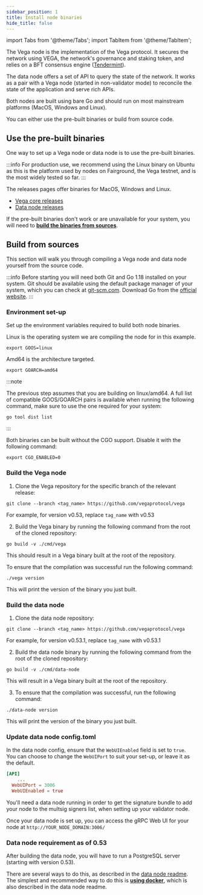 ```yaml
---
sidebar_position: 1
title: Install node binaries
hide_title: false
---
```


import Tabs from '@theme/Tabs';
import TabItem from '@theme/TabItem';

The Vega node is the implementation of the Vega protocol. It secures the network using VEGA, the network's governance and staking token, and relies on a BFT consensus engine ([Tendermint](https://tendermint.com/)).

The data node offers a set of API to query the state of the network. It works as a pair with a Vega node (started in non-validator mode) to reconcile the state of the application and serve rich APIs.

Both nodes are built using bare Go and should run on most mainstream platforms (MacOS, Windows and Linux).

You can either use the pre-built binaries or build from source code.

## Use the pre-built binaries 
One way to set up a Vega node or data node is to use the pre-built binaries. 

:::info 
For production use, we recommend using the Linux binary on Ubuntu as this is the platform used by nodes on Fairground, the Vega testnet, and is the most widely tested so far. 
:::

The releases pages offer binaries for MacOS, Windows and Linux. 

* [Vega core releases](https://github.com/vegaprotocol/vega/releases/latest)
* [Data node releases](https://github.com/vegaprotocol/data-node/releases/latest)

If the pre-built binaries don't work or are unavailable for your system, you will need to [**build the binaries from sources**](#build-from-sources).

## Build from sources
This section will walk you through compiling a Vega node and data node yourself from the source code.

:::info
Before starting you will need both Git and Go 1.18 installed on your system. Git should be available using the default package manager of your system, which you can check at [git-scm.com](https://git-scm.com/). Download Go from the [official website](https://go.dev/dl/).
:::

### Environment set-up
Set up the environment variables required to build both node binaries.

Linux is the operating system we are compiling the node for in this example.

```Shell
export GOOS=linux 
```
Amd64 is the architecture targeted. 

```Shell
export GOARCH=amd64
```
:::note

The previous step assumes that you are building on linux/amd64. A full list of compatible GOOS/GOARCH pairs is available when running the following command, make sure to use the one required for your system:
```
go tool dist list
```
:::

Both binaries can be built without the CGO support. Disable it with the following command:
```
export CGO_ENABLED=0
```

### Build the Vega node
1. Clone the Vega repository for the specific branch of the relevant release:
```Shell
git clone --branch <tag_name> https://github.com/vegaprotocol/vega
```

For example, for version v0.53, replace `tag_name` with v0.53

2. Build the Vega binary by running the following command from the root of the cloned repository:
```
go build -v ./cmd/vega
```

This should result in a Vega binary built at the root of the repository. 

To ensure that the compilation was successful run the following command:
```
./vega version
```
This will print the version of the binary you just built.


### Build the data node
1. Clone the data node repository:
```Shell
git clone --branch <tag_name> https://github.com/vegaprotocol/vega
```

For example, for version v0.53.1, replace `tag_name` with v0.53.1

2. Build the data node binary by running the following command from the root of the cloned repository:
```
go build -v ./cmd/data-node
```

This will result in a Vega binary built at the root of the repository. 

3. To ensure that the compilation was successful, run the following command:
```
./data-node version
```
This will print the version of the binary you just built.

### Update data node config.toml
In the data node config, ensure that the `WebUIEnabled` field is set to `true`. You can choose to change the `WebUIPort` to suit your set-up, or leave it as the default. 

```toml
[API]
    ...
  WebUIPort = 3006
  WebUIEnabled = true
```

You'll need a data node running in order to get the signature bundle to add your node to the multsig signers list, when setting up your validator node.

Once your data node is set up, you can access the gRPC Web UI for your node at `http://YOUR_NODE_DOMAIN:3006/`

### Data node requirement as of 0.53
After building the data node, you will have to run a PostgreSQL server (starting with version 0.53). 

There are several ways to do this, as described in the [data node readme](https://github.com/vegaprotocol/data-node/blob/develop/README.md). The simplest and recommended way to do this is **[using docker](https://github.com/vegaprotocol/data-node#using-docker)**, which is also described in the data node readme.
